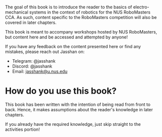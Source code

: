 The goal of this book is to introduce the reader to the basics of electro-mechanical systems in the context of robotics for the NUS RoboMasters CCA. As such, content specific to the RoboMasters competition will also be covered in later chapters. 

This book is meant to accompany workshops hosted by NUS RoboMasters, but content here and be accessed and attempted by anyone! 

If you have any feedback on the content presented here or find any mistakes, please reach out Jasshan on:
- Telegram: @jasshank 
- Discord: @jasshank 
- Email: jasshank@u.nus.edu

# How do you use this book? 
This book has been written with the intention of being read from front to back. Hence, it makes assumptions about the reader's knowledge in later chapters. 

If you already have the required knowledge, just skip straight to the activities portion! 

